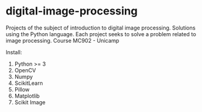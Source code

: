 # digital-image-processing
Projects of the subject of introduction to digital image processing. Solutions using the Python language. Each project seeks to solve a problem related to image processing. Course MC902 - Unicamp

Install:

1. Python >= 3
2. OpenCV
3. Numpy
4. ScikitLearn
5. Pillow
6. Matplotlib
7. Scikit Image
